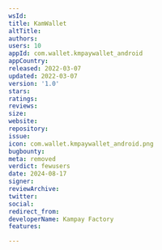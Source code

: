 ```yaml
---
wsId: 
title: KamWallet
altTitle: 
authors: 
users: 10
appId: com.wallet.kmpaywallet_android
appCountry: 
released: 2022-03-07
updated: 2022-03-07
version: '1.0'
stars: 
ratings: 
reviews: 
size: 
website: 
repository: 
issue: 
icon: com.wallet.kmpaywallet_android.png
bugbounty: 
meta: removed
verdict: fewusers
date: 2024-08-17
signer: 
reviewArchive: 
twitter: 
social: 
redirect_from: 
developerName: Kampay Factory
features: 

---
```


